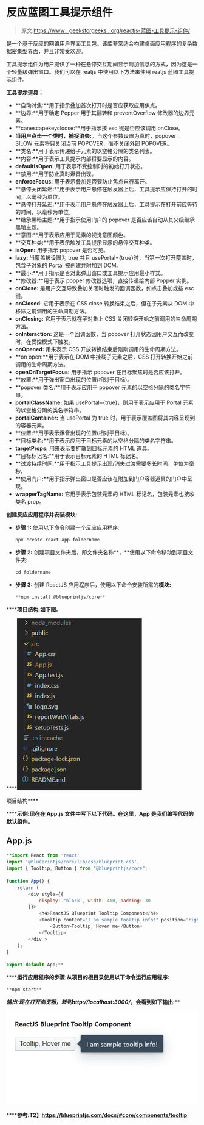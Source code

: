 # 反应蓝图工具提示组件

> 原文:[https://www . geeksforgeeks . org/reactjs-蓝图-工具提示-组件/](https://www.geeksforgeeks.org/reactjs-blueprint-tooltip-component/)

是一个基于反应的网络用户界面工具包。该库非常适合构建桌面应用程序的复杂数据密集型界面，并且非常受欢迎。

工具提示组件为用户提供了一种在悬停交互期间显示附加信息的方式，因为这是一个轻量级弹出窗口。我们可以在 reatjs 中使用以下方法来使用 reatjs 蓝图工具提示组件。

**工具提示道具：**

*   **自动对焦:**用于指示叠加首次打开时是否应获取应用焦点。
*   **边界:**用于确定 Popper 用于其翻转和 preventOverflow 修改器的边界元素。
*   **canescapekeycloose:**用于指示按 esc 键是否应该调用 onClose。
*   **当用户点击一个类时，捕捉消失:**。当这个参数设置为真时，popover _ SILOW 元素将只关闭当前 POPOVER，而不关闭外部 POPOVER。
*   **类名:**用于表示传递给子元素的以空格分隔的类名列表。
*   **内容:**用于表示工具提示内部将要显示的内容。
*   **defaultIsOpen:** 用于表示不受控制时的初始打开状态。
*   **禁用:**用于防止真时爆音出现。
*   **enforceFocus:** 用于表示叠加是否要防止焦点自行离开。
*   **悬停关闭延迟:**用于表示用户悬停在触发器上后，工具提示应保持打开的时间，以毫秒为单位。
*   **悬停打开延迟:**用于表示用户悬停在触发器上后，工具提示在打开前应等待的时间，以毫秒为单位。
*   **继承黑暗主题:**用于指示使用门户的 popover 是否应该自动从其父级继承黑暗主题。
*   **意图:**用于表示应用于元素的视觉意图颜色。
*   **交互种类:**用于表示触发工具提示显示的悬停交互种类。
*   **isOpen:** 用于指示 popover 是否可见。
*   **lazy:** 当覆盖被设置为 true 并且 usePortal={true}时，当第一次打开覆盖时，包含子对象的 Portal 被创建并附加到 DOM。
*   **最小:**用于指示是否对此弹出窗口或工具提示应用最小样式。
*   **修改器:**用于表示 popper 修改器选项，直接传递给内部 Popper 实例。
*   **onClose:** 是用户交互导致叠加关闭时触发的回调函数，如点击叠加或按 esc 键。
*   **onClosed:** 它用于表示在 CSS close 转换结束之后，但在子元素从 DOM 中移除之前调用的生命周期方法。
*   **onClosing:** 它用于表示就在子对象上 CSS 关闭转换开始之前调用的生命周期方法。
*   **onInteraction:** 这是一个回调函数，当 popover 打开状态因用户交互而改变时，在受控模式下触发。
*   **onOpened:** 用来表示 CSS 开放转换结束后刚刚调用的生命周期方法。
*   **on open:**用于表示在 DOM 中挂载子元素之后，CSS 打开转换开始之前调用的生命周期方法。
*   **openOnTargetFocus:** 用于指示 popover 在目标聚焦时是否应该打开。
*   **放置:**用于弹出窗口出现的位置(相对于目标)。
*   **popover 类名:**用于表示应用于 popover 元素的以空格分隔的类名字符串。
*   **portalClassName:** 如果 usePortal={true}，则用于表示应用于 Portal 元素的以空格分隔的类名字符串。
*   **portalContainer:** 当 usePortal 为 true 时，用于表示覆盖图将其内容呈现到的容器元素。
*   **位置:**用于表示爆音出现的位置(相对于目标)。
*   **目标类名:**用于表示应用于目标元素的以空格分隔的类名字符串。
*   **targetProps:** 用来表示要扩散到目标元素的 HTML 道具。
*   **目标标记名:**用于表示目标元素的 HTML 标记名。
*   **过渡持续时间:**用于指示工具提示出现/消失过渡需要多长时间，单位为毫秒。
*   **使用门户:**用于指示弹出窗口是否应该在附加到门户容器道具的门户中呈现。
*   **wrapperTagName:** 它用于表示包装元素的 HTML 标记名，包装元素也接收类名 prop。

**创建反应应用程序并安装模块:**

*   **步骤 1:** 使用以下命令创建一个反应应用程序:

    ```jsx
    npx create-react-app foldername
    ```

*   **步骤 2:** 创建项目文件夹后，即文件夹名称**，**使用以下命令移动到项目文件夹:

    ```jsx
    cd foldername
    ```

*   **步骤 3:** 创建 ReactJS 应用程序后，使用以下命令安装所需的****模块:****

    ```jsx
    **npm install @blueprintjs/core**
    ```

******项目结构:**如下图。****

****![](img/f04ae0d8b722a9fff0bd9bd138b29c23.png)

项目结构**** 

******示例:**现在在 **App.js** 文件中写下以下代码。在这里，App 是我们编写代码的默认组件。****

## ****App.js****

```jsx
**import React from 'react'
import '@blueprintjs/core/lib/css/blueprint.css';
import { Tooltip, Button } from "@blueprintjs/core";

function App() {
    return (
        <div style={{
            display: 'block', width: 400, padding: 30
        }}>
            <h4>ReactJS Blueprint Tooltip Component</h4>
            <Tooltip content="I am sample tooltip info!" position='right'>
                <Button>Tooltip, Hover me</Button>
            </Tooltip>
        </div >
    );
}

export default App;**
```

******运行应用程序的步骤:**从项目的根目录使用以下命令运行应用程序:****

```jsx
**npm start**
```

******输出:**现在打开浏览器，转到***http://localhost:3000/***，会看到如下输出:****

****![](img/0b3b3c5bdb46f62c8df16a299e2af58e.png)****

******参考:**T2】https://blueprintjs.com/docs/#core/components/tooltip****